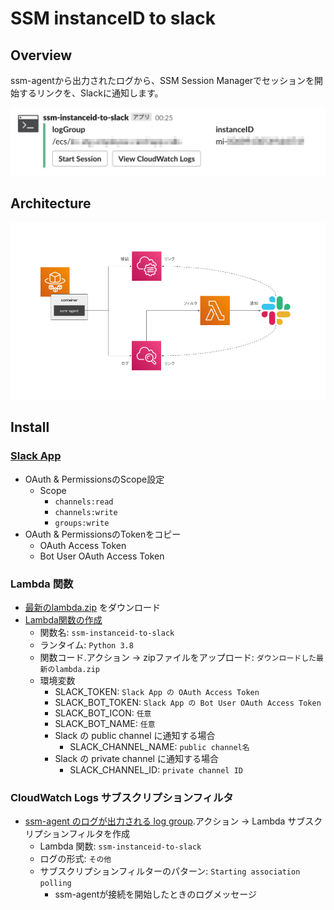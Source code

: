 # SSM instanceID to slack

## Overview

ssm-agentから出力されたログから、SSM Session Managerでセッションを開始するリンクを、Slackに通知します。

![slack_notif](images/slack_notif.jpg)

## Architecture

![arch](images/arch.png)

## Install

### [Slack App](https://api.slack.com/apps)

- OAuth & PermissionsのScope設定
  - Scope
    - `channels:read`
    - `channels:write`
    - `groups:write`
- OAuth & PermissionsのTokenをコピー
  - OAuth Access Token
  - Bot User OAuth Access Token

### Lambda 関数

- [最新のlambda.zip](https://github.com/suwa-sh/ssm-instanceid-to-slack/releases/latest) をダウンロード
- [Lambda関数の作成](https://ap-northeast-1.console.aws.amazon.com/lambda/home?region=ap-northeast-1#/create/function)
  - 関数名: `ssm-instanceid-to-slack`
  - ランタイム: `Python 3.8`
  - 関数コード.アクション → zipファイルをアップロード: `ダウンロードした最新のlambda.zip`
  - 環境変数
    - SLACK_TOKEN: `Slack App の OAuth Access Token`
    - SLACK_BOT_TOKEN: `Slack App の Bot User OAuth Access Token`
    - SLACK_BOT_ICON: `任意`
    - SLACK_BOT_NAME: `任意`
    - Slack の public channel に通知する場合
      - SLACK_CHANNEL_NAME: `public channel名`
    - Slack の private channel に通知する場合
      - SLACK_CHANNEL_ID: `private channel ID`

### CloudWatch Logs サブスクリプションフィルタ

- [ssm-agent のログが出力される log group](https://ap-northeast-1.console.aws.amazon.com/cloudwatch/home?region=ap-northeast-1#logsV2:log-groups).アクション → Lambda サブスクリプションフィルタを作成
  - Lambda 関数: `ssm-instanceid-to-slack`
  - ログの形式: `その他`
  - サブスクリプションフィルターのパターン: `Starting association polling`
    - ssm-agentが接続を開始したときのログメッセージ
